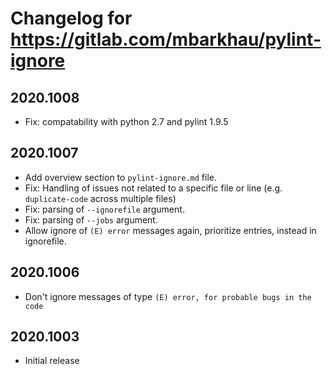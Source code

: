 # Changelog for https://gitlab.com/mbarkhau/pylint-ignore


## 2020.1008

 - Fix: compatability with python 2.7 and pylint 1.9.5


## 2020.1007

 - Add overview section to `pylint-ignore.md` file.
 - Fix: Handling of issues not related to a specific file or line (e.g. `duplicate-code` across multiple files)
 - Fix: parsing of `--ignorefile` argument.
 - Fix: parsing of `--jobs` argument.
 - Allow ignore of `(E) error` messages again, prioritize entries, instead in ignorefile.


## 2020.1006

 - Don't ignore messages of type `(E) error, for probable bugs in the code`

## 2020.1003

 - Initial release
